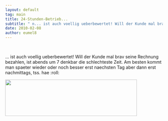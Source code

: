 ```yaml
---
layout: default
tag: main
title: 24-Stunden-Betrieb...
subtitle: " n... ist auch voellig ueberbewertet! Will der Kunde mal brav seine Rechnung bezahlen, ist abends um 7 denkbar die schlechteste Zeit. Am besten kommt man spaeter wieder oder noch besser erst naechsten Tag aber dann erst nachmittags, tss. hae nn n n "
date: 2010-02-08
author: eumel8
---
```


<p> </p>
<p>... ist auch voellig ueberbewertet! Will der Kunde mal brav seine Rechnung bezahlen, ist abends um 7 denkbar die schlechteste Zeit. Am besten kommt man spaeter wieder oder noch besser erst naechsten Tag aber dann erst nachmittags, tss. hae :roll:</p>
<div class="image_block"><a href="/blogs/media/blogs/blog/unweb/WEBBILL.jpg"><img src="/blogs/media/blogs/blog/unweb/WEBBILL_.jpg" alt="" width="421" height="117" /></a></div>
<p> </p>
<p> </p>
<p> </p>
